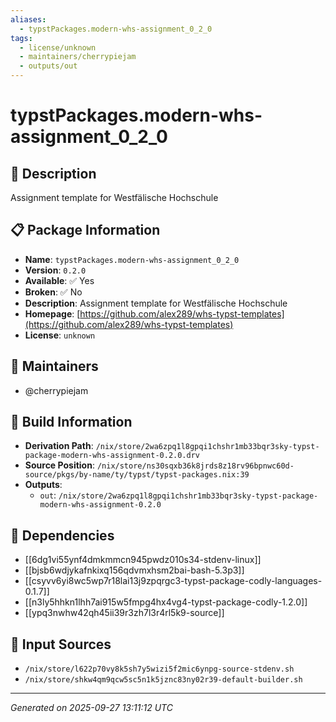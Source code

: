 ```yaml
---
aliases:
  - typstPackages.modern-whs-assignment_0_2_0
tags:
  - license/unknown
  - maintainers/cherrypiejam
  - outputs/out
---
```


# typstPackages.modern-whs-assignment_0_2_0

## 📝 Description

Assignment template for Westfälische Hochschule

## 📋 Package Information

- **Name**: `typstPackages.modern-whs-assignment_0_2_0`
- **Version**: `0.2.0`
- **Available**: ✅ Yes
- **Broken**: ✅ No
- **Description**: Assignment template for Westfälische Hochschule
- **Homepage**: [https://github.com/alex289/whs-typst-templates](https://github.com/alex289/whs-typst-templates)
- **License**: `unknown`
## 👥 Maintainers

- @cherrypiejam


## 🔧 Build Information

- **Derivation Path**: `/nix/store/2wa6zpq1l8gpqi1chshr1mb33bqr3sky-typst-package-modern-whs-assignment-0.2.0.drv`
- **Source Position**: `/nix/store/ns30sqxb36k8jrds8z18rv96bpnwc60d-source/pkgs/by-name/ty/typst/typst-packages.nix:39`
- **Outputs**:
  - `out`:  `/nix/store/2wa6zpq1l8gpqi1chshr1mb33bqr3sky-typst-package-modern-whs-assignment-0.2.0`

## 🔗 Dependencies

- [[6dg1vi55ynf4dmkmmcn945pwdz010s34-stdenv-linux]]
- [[bjsb6wdjykafnkixq156qdvmxhsm2bai-bash-5.3p3]]
- [[csyvv6yi8wc5wp7r18lai13j9zpqrgc3-typst-package-codly-languages-0.1.7]]
- [[n3ly5hhkn1lhh7ai915w5fmpg4hx4vg4-typst-package-codly-1.2.0]]
- [[ypq3nwhw42qh45ii39r3zh7l3r4rl5k9-source]]

## 📁 Input Sources

- `/nix/store/l622p70vy8k5sh7y5wizi5f2mic6ynpg-source-stdenv.sh`
- `/nix/store/shkw4qm9qcw5sc5n1k5jznc83ny02r39-default-builder.sh`

---
*Generated on 2025-09-27 13:11:12 UTC*
